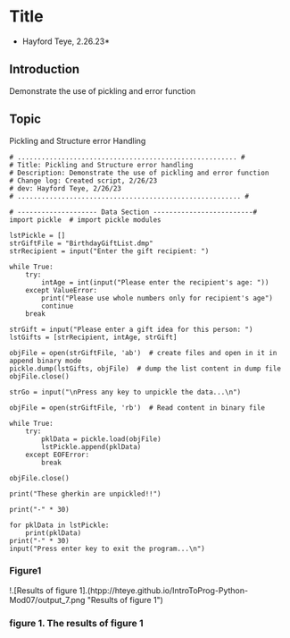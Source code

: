 # Title
* Hayford Teye, 2.26.23*

## Introduction
Demonstrate the use of pickling and error function

## Topic
Pickling and Structure error Handling

```
# ....................................................... #
# Title: Pickling and Structure error handling
# Description: Demonstrate the use of pickling and error function
# Change log: Created script, 2/26/23
# dev: Hayford Teye, 2/26/23
# ........................................................ #

# -------------------- Data Section -------------------------#
import pickle  # import pickle modules

lstPickle = []
strGiftFile = "BirthdayGiftList.dmp"
strRecipient = input("Enter the gift recipient: ")

while True:
    try:
        intAge = int(input("Please enter the recipient's age: "))
    except ValueError:
        print("Please use whole numbers only for recipient's age")
        continue
    break

strGift = input("Please enter a gift idea for this person: ")
lstGifts = [strRecipient, intAge, strGift]

objFile = open(strGiftFile, 'ab')  # create files and open in it in append binary mode
pickle.dump(lstGifts, objFile)  # dump the list content in dump file
objFile.close()

strGo = input("\nPress any key to unpickle the data...\n")

objFile = open(strGiftFile, 'rb')  # Read content in binary file

while True:
    try:
        pklData = pickle.load(objFile)
        lstPickle.append(pklData)
    except EOFError:
        break

objFile.close()

print("These gherkin are unpickled!!")

print("-" * 30)

for pklData in lstPickle:
    print(pklData)
print("-" * 30)
input("Press enter key to exit the program...\n")
```
### Figure1
!.[Results of figure 1].(htpp://hteye.github.io/IntroToProg-Python-Mod07/output_7.png "Results of figure 1")

### figure 1. The results of figure 1

